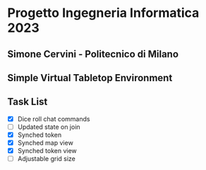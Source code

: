 # Progetto Ingegneria Informatica 2023

## Simone Cervini - Politecnico di Milano

## Simple Virtual Tabletop Environment

## Task List

 - [x] Dice roll chat commands
 - [ ] Updated state on join
 - [x] Synched token
 - [x] Synched map view
 - [x] Synched token view
 - [ ] Adjustable grid size